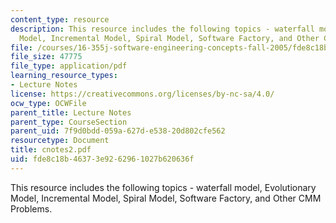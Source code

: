 ```yaml
---
content_type: resource
description: This resource includes the following topics - waterfall model, Evolutionary
  Model, Incremental Model, Spiral Model, Software Factory, and Other CMM Problems.
file: /courses/16-355j-software-engineering-concepts-fall-2005/fde8c18b46373e9262961027b620636f_cnotes2.pdf
file_size: 47775
file_type: application/pdf
learning_resource_types:
- Lecture Notes
license: https://creativecommons.org/licenses/by-nc-sa/4.0/
ocw_type: OCWFile
parent_title: Lecture Notes
parent_type: CourseSection
parent_uid: 7f9d0bdd-059a-627d-e538-20d802cfe562
resourcetype: Document
title: cnotes2.pdf
uid: fde8c18b-4637-3e92-6296-1027b620636f
---
```

This resource includes the following topics - waterfall model, Evolutionary Model, Incremental Model, Spiral Model, Software Factory, and Other CMM Problems.